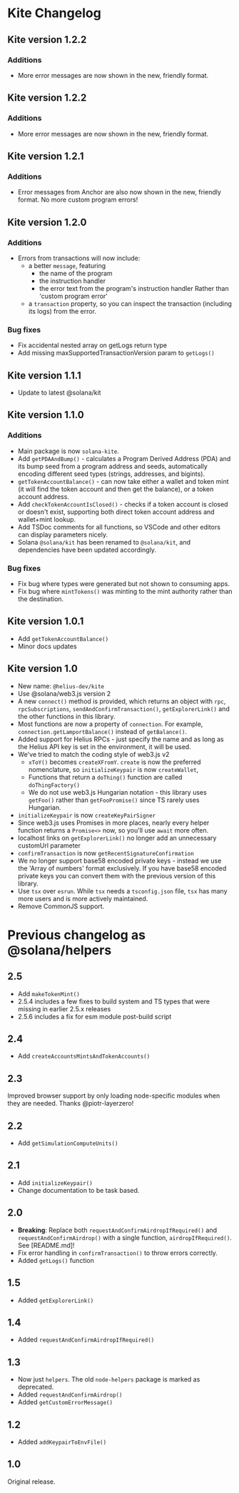 # Kite Changelog

## Kite version 1.2.2

### Additions

- More error messages are now shown in the new, friendly format.

## Kite version 1.2.2

### Additions

- More error messages are now shown in the new, friendly format.

## Kite version 1.2.1

### Additions

- Error messages from Anchor are also now shown in the new, friendly format. No more custom program errors!

## Kite version 1.2.0

### Additions

- Errors from transactions will now include:
  - a better `message`, featuring
    - the name of the program
    - the instruction handler
    - the error text from the program's instruction handler
      Rather than 'custom program error'
  - a `transaction` property, so you can inspect the transaction (including its logs) from the error.

### Bug fixes

- Fix accidental nested array on getLogs return type
- Add missing maxSupportedTransactionVersion param to `getLogs()`

## Kite version 1.1.1

- Update to latest @solana/kit

## Kite version 1.1.0

### Additions

- Main package is now `solana-kite`.
- Add `getPDAAndBump()` - calculates a Program Derived Address (PDA) and its bump seed from a program address and seeds, automatically encoding different seed types (strings, addresses, and bigints).
- `getTokenAccountBalance()` - can now take either a wallet and token mint (it will find the token account and then get the balance), or a token account address.
- Add `checkTokenAccountIsClosed()` - checks if a token account is closed or doesn't exist, supporting both direct token account address and wallet+mint lookup.
- Add TSDoc comments for all functions, so VSCode and other editors can display parameters nicely.
- Solana `@solana/kit` has been renamed to `@solana/kit`, and dependencies have been updated accordingly.

### Bug fixes

- Fix bug where types were generated but not shown to consuming apps.
- Fix bug where `mintTokens()` was minting to the mint authority rather than the destination.

## Kite version 1.0.1

- Add `getTokenAccountBalance()`
- Minor docs updates

## Kite version 1.0

- New name: `@helius-dev/kite`
- Use @solana/web3.js version 2
- A new `connect()` method is provided, which returns an object with `rpc`, `rpcSubscriptions`, `sendAndConfirmTransaction()`, `getExplorerLink()` and the other functions in this library.
- Most functions are now a property of `connection`. For example, `connection.getLamportBalance()` instead of `getBalance()`.
- Added support for Helius RPCs - just specify the name and as long as the Helius API key is set in the environment, it will be used.
- We've tried to match the coding style of web3.js v2
  - `xToY()` becomes `createXFromY`. `create` is now the preferred nomenclature, so `initializeKeypair` is now `createWallet`,
  - Functions that return a `doThing()` function are called `doThingFactory()`
  - We do not use web3.js Hungarian notation - this library uses `getFoo()` rather than `getFooPromise()` since TS rarely uses Hungarian.
- `initializeKeypair` is now `createKeyPairSigner`
- Since web3.js uses Promises in more places, nearly every helper function returns a `Promise<>` now, so you'll use `await` more often.
- localhost links on `getExplorerLink()` no longer add an unnecessary customUrl parameter
- `confirmTransaction` is now `getRecentSignatureConfirmation`
- We no longer support base58 encoded private keys - instead we use the 'Array of numbers' format exclusively. If you have base58 encoded private keys you can convert them with the previous version of this library.
- Use `tsx` over `esrun`. While `tsx` needs a `tsconfig.json` file, `tsx` has many more users and is more actively maintained.
- Remove CommonJS support.

# Previous changelog as @solana/helpers

## 2.5

- Add `makeTokenMint()`
- 2.5.4 includes a few fixes to build system and TS types that were missing in earlier 2.5.x releases
- 2.5.6 includes a fix for esm module post-build script

## 2.4

- Add `createAccountsMintsAndTokenAccounts()`

## 2.3

Improved browser support by only loading node-specific modules when they are needed. Thanks @piotr-layerzero!

## 2.2

- Add `getSimulationComputeUnits()`

## 2.1

- Add `initializeKeypair()`
- Change documentation to be task based.

## 2.0

- **Breaking**: Replace both `requestAndConfirmAirdropIfRequired()` and `requestAndConfirmAirdrop()` with a single function, `airdropIfRequired()`. See [README.md]!
- Fix error handling in `confirmTransaction()` to throw errors correctly.
- Added `getLogs()` function

## 1.5

- Added `getExplorerLink()`

## 1.4

- Added `requestAndConfirmAirdropIfRequired()`

## 1.3

- Now just `helpers`. The old `node-helpers` package is marked as deprecated.
- Added `requestAndConfirmAirdrop()`
- Added `getCustomErrorMessage()`

## 1.2

- Added `addKeypairToEnvFile()`

## 1.0

Original release.
